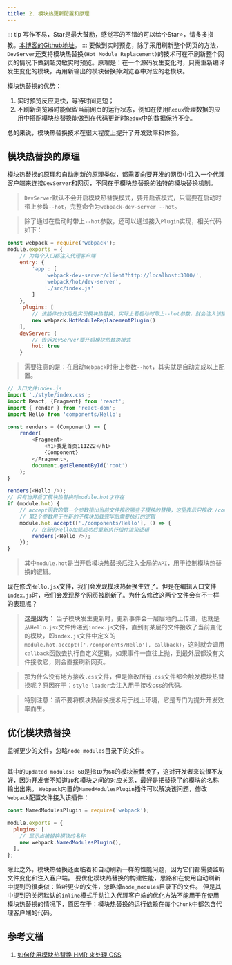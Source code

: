 ```yaml
---
title: 2. 模块热更新配置和原理
---
```

::: tip
写作不易，Star是最大鼓励，感觉写的不错的可以给个Star⭐，请多多指教。[本博客的Github地址](https://github.com/liujie2019/VuePress-Blog)。
:::
要做到实时预览，除了采用刷新整个网页的方法，`DevServer`还支持模块热替换`(Hot Module Replacement)`的技术可在不刷新整个网页的情况下做到超灵敏实时预览。原理是：在一个源码发生变化时，只需重新编译发生变化的模块，再用新输出的模块替换掉浏览器中对应的老模块。

模块热替换的优势：

1. 实时预览反应更快，等待时间更短；
2. 不刷新浏览器时能保留当前网页的运行状态，例如在使用`Redux`管理数据的应用中搭配模块热替换能做到在代码更新时`Redux`中的数据保持不变。

总的来说，模块热替换技术在很大程度上提升了开发效率和体验。
## 模块热替换的原理
模块热替换的原理和自动刷新的原理类似，都需要向要开发的网页中注入一个代理客户端来连接`DevServer`和网页，不同在于模块热替换的独特的模块替换机制。

>`DevServer`默认不会开启模块热替换模式，要开启该模式，只需要在启动时带上参数`--hot`，完整命令为`webpack-dev-server --hot`。

>除了通过在启动时带上`--hot`参数，还可以通过接入`Plugin`实现，相关代码如下：
```js
const webpack = require('webpack');
module.exports = {
    // 为每个入口都注入代理客户端
    entry: {
        'app': [
            'webpack-dev-server/client?http://localhost:3000/',
            'webpack/hot/dev-server',
            './src/index.js'
        ]
    },
     plugins: [
        // 该插件的作用是实现模块热替换，实际上若启动时带上--hot参数，就会注入该插件，生成.hot-update.json文件
        new webpack.HotModuleReplacementPlugin()
    ],
    devServer: {
        // 告诉DevServer要开启模块热替换模式
        hot: true
    }
```
>需要注意的是：在启动`Webpack`时带上参数`--hot`，其实就是自动完成以上配置。
```js
// 入口文件index.js
import './style/index.css';
import React, {Fragment} from 'react';
import { render } from 'react-dom';
import Hello from 'components/Hello';

const renders = (Component) => {
    render(
        <Fragment>
            <h1>我是首页111222</h1>
            {Component}
        </Fragment>,
        document.getElementById('root')
    );
}

renders(<Hello />);
// 只有当开启了模块热替换时module.hot才存在
if (module.hot) {
    // accept函数的第一个参数指出当前文件接收哪些子模块的替换，这里表示只接收./components/Hello这个子模块
    // 第2个参数用于在新的子模块加载完毕后需要执行的逻辑
    module.hot.accept(['./components/Hello'], () => {
        // 在新的Hello加载成功后重新执行组件渲染逻辑
        renders(<Hello />);
    });
}
```
>其中`module.hot`是当开启模块热替换后注入全局的`API`，用于控制模块热替换的逻辑。

现在修改`Hello.jsx`文件，我们会发现模块热替换生效了。但是在编辑入口文件`index.js`时，我们会发现整个网页被刷新了。为什么修改这两个文件会有不一样的表现呢？
>**这是因为：** 当子模块发生更新时，更新事件会一层层地向上传递，也就是从`Hello.jsx`文件传递到`index.js`文件，直到有某层的文件接收了当前变化的模块，即`index.js`文件中定义的`module.hot.accept(['./components/Hello'], callback)`，这时就会调用`callback`函数去执行自定义逻辑。如果事件一直往上抛，到最外层都没有文件接收它，则会直接刷新网页。

>那为什么没有地方接收`.css`文件，但是修改所有`.css`文件都会触发模块热替换呢？原因在于：`style-loader`会注入用于接收css的代码。

>特别注意：请不要将模块热替换技术用于线上环境，它是专门为提升开发效率而生。

## 优化模块热替换
监听更少的文件，忽略`node_modules`目录下的文件。

<img :src="$withBase('/webpack/hmr.png')" alt="">

其中的`Updated modules: 68`是指`ID`为`68`的模块被替换了，这对开发者来说很不友好，因为开发者不知道`ID`和模块之间的对应关系，最好是把替换了的模块的名称输出出来。 `Webpack`内置的`NamedModulesPlugin`插件可以解决该问题，修改`Webpack`配置文件接入该插件：
```js
const NamedModulesPlugin = require('webpack');

module.exports = {
  plugins: [
    // 显示出被替换模块的名称
    new webpack.NamedModulesPlugin(),
  ],
};
```
除此之外，模块热替换还面临着和自动刷新一样的性能问题，因为它们都需要监听文件变化和注入客户端。 要优化模块热替换的构建性能，思路和在使用自动刷新中提到的很类似：监听更少的文件，忽略掉`node_modules`目录下的文件。 但是其中提到的关闭默认的`inline`模式手动注入代理客户端的优化方法不能用于在使用模块热替换的情况下，原因在于：模块热替换的运行依赖在每个`Chunk`中都包含代理客户端的代码。

## 参考文档
1. [如何使用模块热替换 HMR 来处理 CSS](https://www.rails365.net/movies/webpack-3-ling-ji-chu-ru-men-shi-pin-jiao-cheng-12-ru-he-shi-yong-mo-kuai-re-ti-huan-hmr-lai-chu-li-css)